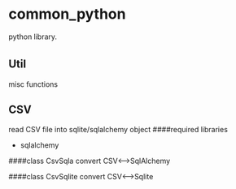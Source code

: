 common_python
=====
python library.

Util　　
-----
misc functions

CSV  
-----
read CSV file into sqlite/sqlalchemy object
####required libraries
+ sqlalchemy

####class CsvSqla
convert CSV<-->SqlAlchemy

####class CsvSqlite
convert CSV<-->Sqlite
